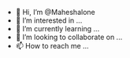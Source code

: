 - 👋 Hi, I’m @Maheshalone
- 👀 I’m interested in ...
- 🌱 I’m currently learning ...
- 💞️ I’m looking to collaborate on ...
- 📫 How to reach me ...

<!---
Maheshalone/Maheshalone is a ✨ special ✨ repository because its `README.md` (this file) appears on your GitHub profile.
You can click the Preview link to take a look at your changes.
--->

